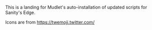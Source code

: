 This is a landing for Mudlet's auto-installation of updated scripts for Sanity's Edge.

Icons are from https://twemoji.twitter.com/

